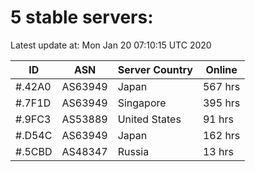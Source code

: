 # 5 stable servers:

Latest update at: Mon Jan 20 07:10:15 UTC 2020

| ID | ASN | Server Country | Online |
| -- | --- | -------------- | ------ |
| #.42A0 | AS63949 | Japan | 567 hrs |
| #.7F1D | AS63949 | Singapore | 395 hrs |
| #.9FC3 | AS53889 | United States | 91 hrs |
| #.D54C | AS63949 | Japan | 162 hrs |
| #.5CBD | AS48347 | Russia | 13 hrs |

